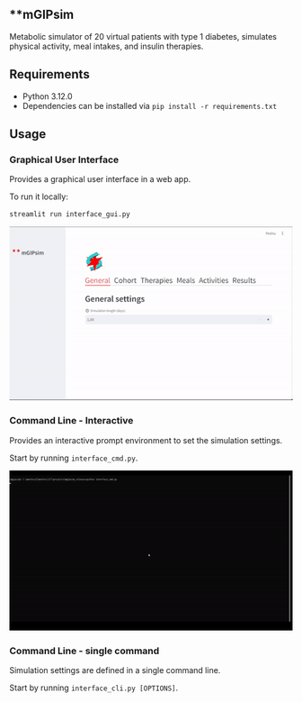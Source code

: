 ## **mGIPsim

Metabolic simulator of 20 virtual patients with type 1 diabetes, simulates physical activity, meal intakes, and insulin therapies.


## Requirements
* Python 3.12.0
* Dependencies can be installed via ``pip install -r requirements.txt``

## Usage
### Graphical User Interface
Provides a graphical user interface in a web app.

To run it locally:
```bash
streamlit run interface_gui.py
```

![](docs/source/imgs/gui.gif)

### Command Line - Interactive
Provides an interactive prompt environment to set the simulation settings.

Start by running ``interface_cmd.py``.

![](docs/source/imgs/2024-11-2111-28-48conv.gif)

### Command Line - single command
Simulation settings are defined in a single command line.

Start by running ``interface_cli.py [OPTIONS]``.
